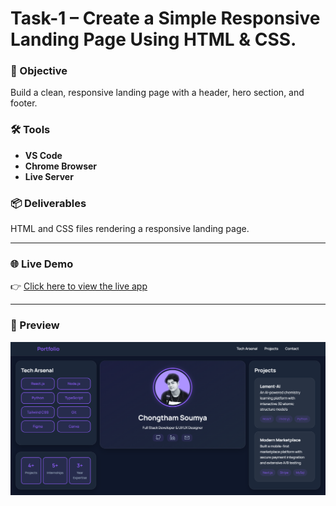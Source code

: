 # Task-1 – Create a Simple Responsive Landing Page Using HTML & CSS.

### 🎯 Objective
 Build a clean, responsive landing page with a header, hero section, and footer.

### 🛠️ Tools 
- **VS Code**
- **Chrome Browser**
- **Live Server**

### 📦 Deliverables
HTML and CSS files rendering a responsive landing page.

---

### 🌐 Live Demo  
👉 [Click here to view the live app](https://task-1-soumya.vercel.app)

---

### 📸 Preview

![Task 2 Preview](https://github.com/k3sk/Task-1/blob/29973465edca855d0149fd86c682770c0bd56a5f/content/Thumbnail%20Task%201.png)
